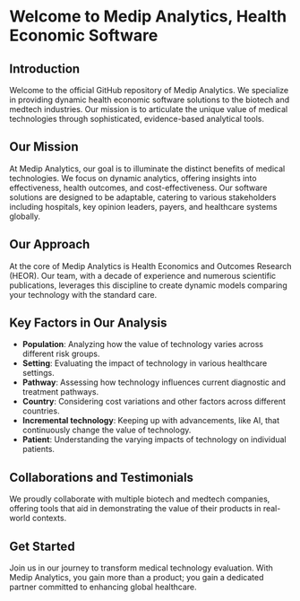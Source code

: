 # Welcome to Medip Analytics, Health Economic Software

## Introduction
Welcome to the official GitHub repository of Medip Analytics. We specialize in providing dynamic health economic software solutions to the biotech and medtech industries. Our mission is to articulate the unique value of medical technologies through sophisticated, evidence-based analytical tools.

## Our Mission
At Medip Analytics, our goal is to illuminate the distinct benefits of medical technologies. We focus on dynamic analytics, offering insights into effectiveness, health outcomes, and cost-effectiveness. Our software solutions are designed to be adaptable, catering to various stakeholders including hospitals, key opinion leaders, payers, and healthcare systems globally.

## Our Approach
At the core of Medip Analytics is Health Economics and Outcomes Research (HEOR). Our team, with a decade of experience and numerous scientific publications, leverages this discipline to create dynamic models comparing your technology with the standard care.

## Key Factors in Our Analysis
- **Population**: Analyzing how the value of technology varies across different risk groups.
- **Setting**: Evaluating the impact of technology in various healthcare settings.
- **Pathway**: Assessing how technology influences current diagnostic and treatment pathways.
- **Country**: Considering cost variations and other factors across different countries.
- **Incremental technology**: Keeping up with advancements, like AI, that continuously change the value of technology.
- **Patient**: Understanding the varying impacts of technology on individual patients.

## Collaborations and Testimonials
We proudly collaborate with multiple biotech and medtech companies, offering tools that aid in demonstrating the value of their products in real-world contexts.

## Get Started
Join us in our journey to transform medical technology evaluation. With Medip Analytics, you gain more than a product; you gain a dedicated partner committed to enhancing global healthcare.

